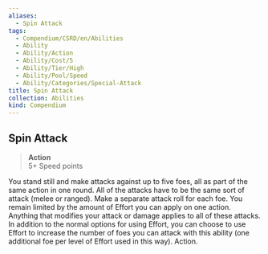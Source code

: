 ```yaml
---
aliases:
  - Spin Attack
tags:
  - Compendium/CSRD/en/Abilities
  - Ability
  - Ability/Action
  - Ability/Cost/5
  - Ability/Tier/High
  - Ability/Pool/Speed
  - Ability/Categories/Special-Attack
title: Spin Attack
collection: Abilities
kind: Compendium
---
```

## Spin Attack  
>**Action**  
>5+ Speed points
  
You stand still and make attacks against up to five foes, all as part of the same action in one round. All of the attacks have to be the same sort of attack (melee or ranged). Make a separate attack roll for each foe. You remain limited by the amount of Effort you can apply on one action. Anything that modifies your attack or damage applies to all of these attacks. In addition to the normal options for using Effort, you can choose to use Effort to increase the number of foes you can attack with this ability (one additional foe per level of Effort used in this way). Action.